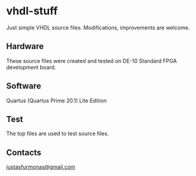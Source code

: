 # vhdl-stuff
Just simple VHDL source files.
Modifications, improvements are welcome.

## Hardware
These source files were created and tested on DE-10 Standard FPGA development board.

## Software
Quartus (Quartus Prime 20.1) Lite Edition

## Test
The top files are used to test source files.

## Contacts
justasfurmonas@gmail.com
